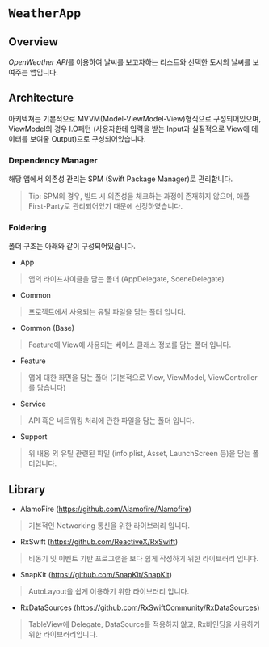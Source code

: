 # ``WeatherApp``

## Overview
*OpenWeather API*를 이용하여 날씨를 보고자하는 리스트와 선택한 도시의 날씨를 보여주는 앱입니다.

## Architecture
아키텍쳐는 기본적으로 MVVM(Model-ViewModel-View)형식으로 구성되어있으며,
ViewModel의 경우 I.O패턴 (사용자한테 입력을 받는 Input과 실질적으로 View에 데이터를 보여줄 Output)으로 구성되어있습니다.

### Dependency Manager
해당 앱에서 의존성 관리는 SPM (Swift Package Manager)로 관리합니다.
> Tip: SPM의 경우, 빌드 시 의존성을 체크하는 과정이 존재하지 않으며, 애플 First-Party로 관리되어있기 때문에 선정하였습니다.

### Foldering 
폴더 구조는 아래와 같이 구성되어있습니다.
- App
> 앱의 라이프사이클을 담는 폴더 (AppDelegate, SceneDelegate)
- Common
> 프로젝트에서 사용되는 유틸 파일을 담는 폴더 입니다.
- Common (Base)
> Feature에 View에 사용되는 베이스 클래스 정보를 담는 폴더 입니다.
- Feature
> 앱에 대한 화면을 담는 폴더 (기본적으로 View, ViewModel, ViewController를 담습니다)
- Service
> API 혹은 네트워킹 처리에 관한 파일을 담는 폴더 입니다.
- Support
> 위 내용 외 유틸 관련된 파일 (info.plist, Asset, LaunchScreen 등)을 담는 폴더입니다.


## Library
- AlamoFire (https://github.com/Alamofire/Alamofire)
> 기본적인 Networking 통신을 위한 라이브러리 입니다.

- RxSwift (https://github.com/ReactiveX/RxSwift)
> 비동기 및 이벤트 기반 프로그램을 보다 쉽게 작성하기 위한 라이브러리 입니다.

- SnapKit (https://github.com/SnapKit/SnapKit)
> AutoLayout을 쉽게 이용하기 위한 라이브러리 입니다.

- RxDataSources (https://github.com/RxSwiftCommunity/RxDataSources)
> TableView에 Delegate, DataSource를 적용하지 않고, Rx바인딩을 사용하기 위한 라이브러리입니다.


